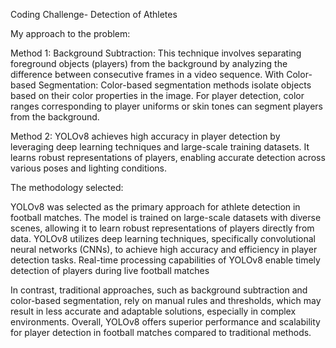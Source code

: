 Coding Challenge- Detection of Athletes

My approach to the problem: 

Method 1: Background Subtraction: This technique involves separating foreground objects (players) from the background by analyzing the difference between consecutive frames in a video sequence.
With 
Color-based Segmentation: Color-based segmentation methods isolate objects based on their color properties in the image. For player detection, color ranges corresponding to player uniforms or skin tones can segment players from the background.


Method 2: YOLOv8 achieves high accuracy in player detection by leveraging deep learning techniques and large-scale training datasets. It learns robust representations of players, enabling accurate detection across various poses and lighting conditions.


The methodology selected:


YOLOv8 was selected as the primary approach for athlete detection in football matches.
The model is trained on large-scale datasets with diverse scenes, allowing it to learn robust representations of players directly from data.
YOLOv8 utilizes deep learning techniques, specifically convolutional neural networks (CNNs), to achieve high accuracy and efficiency in player detection tasks.
Real-time processing capabilities of YOLOv8 enable timely detection of players during live football matches

In contrast, traditional approaches, such as background subtraction and color-based segmentation, rely on manual rules and thresholds, which may result in less accurate and adaptable solutions, especially in complex environments. Overall, YOLOv8 offers superior performance and scalability for player detection in football matches compared to traditional methods.
